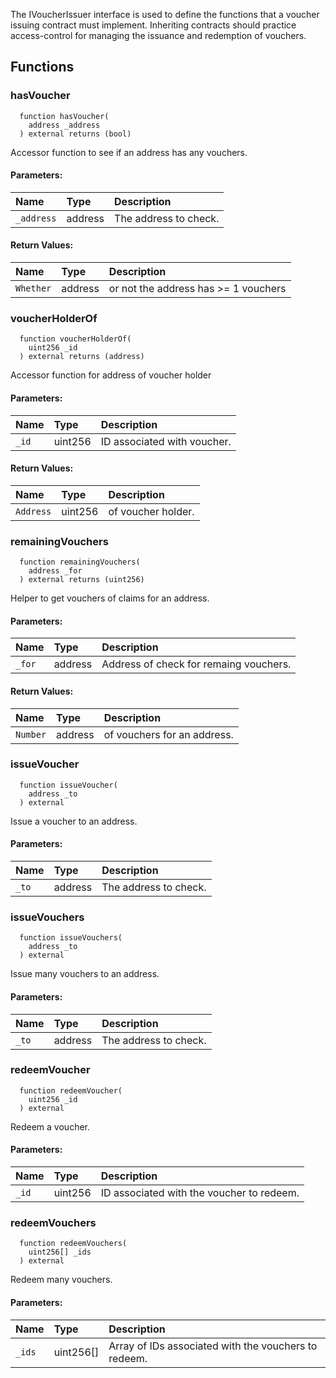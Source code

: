 
The IVoucherIssuer interface is used to define the functions that a
voucher issuing contract must implement. Inheriting contracts should practice
access-control for managing the issuance and redemption of vouchers.


## Functions
### hasVoucher
```solidity
  function hasVoucher(
    address _address
  ) external returns (bool)
```

Accessor function to see if an address has any vouchers.

#### Parameters:
| Name | Type | Description                                                          |
| :--- | :--- | :------------------------------------------------------------------- |
|`_address` | address | The address to check.

#### Return Values:
| Name                           | Type          | Description                                                                  |
| :----------------------------- | :------------ | :--------------------------------------------------------------------------- |
|`Whether`| address | or not the address has >= 1 vouchers
### voucherHolderOf
```solidity
  function voucherHolderOf(
    uint256 _id
  ) external returns (address)
```

Accessor function for address of voucher holder

#### Parameters:
| Name | Type | Description                                                          |
| :--- | :--- | :------------------------------------------------------------------- |
|`_id` | uint256 | ID associated with voucher.

#### Return Values:
| Name                           | Type          | Description                                                                  |
| :----------------------------- | :------------ | :--------------------------------------------------------------------------- |
|`Address`| uint256 | of voucher holder.
### remainingVouchers
```solidity
  function remainingVouchers(
    address _for
  ) external returns (uint256)
```

Helper to get vouchers of claims for an address.

#### Parameters:
| Name | Type | Description                                                          |
| :--- | :--- | :------------------------------------------------------------------- |
|`_for` | address | Address of check for remaing vouchers.

#### Return Values:
| Name                           | Type          | Description                                                                  |
| :----------------------------- | :------------ | :--------------------------------------------------------------------------- |
|`Number`| address | of vouchers for an address.
### issueVoucher
```solidity
  function issueVoucher(
    address _to
  ) external
```

Issue a voucher to an address.

#### Parameters:
| Name | Type | Description                                                          |
| :--- | :--- | :------------------------------------------------------------------- |
|`_to` | address | The address to check.

### issueVouchers
```solidity
  function issueVouchers(
    address _to
  ) external
```

Issue many vouchers to an address.

#### Parameters:
| Name | Type | Description                                                          |
| :--- | :--- | :------------------------------------------------------------------- |
|`_to` | address | The address to check.

### redeemVoucher
```solidity
  function redeemVoucher(
    uint256 _id
  ) external
```

Redeem a voucher.

#### Parameters:
| Name | Type | Description                                                          |
| :--- | :--- | :------------------------------------------------------------------- |
|`_id` | uint256 | ID associated with the voucher to redeem.

### redeemVouchers
```solidity
  function redeemVouchers(
    uint256[] _ids
  ) external
```

Redeem many vouchers.

#### Parameters:
| Name | Type | Description                                                          |
| :--- | :--- | :------------------------------------------------------------------- |
|`_ids` | uint256[] | Array of IDs associated with the vouchers to redeem.

